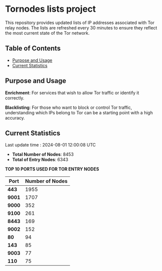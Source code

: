 # Tornodes lists project

This repository provides updated lists of IP addresses associated with Tor relay nodes. The lists are refreshed every 30 minutes to ensure they reflect the most current state of the Tor network.

## Table of Contents

- [Purpose and Usage](#purpose-and-usage)
- [Current Statistics](#current-statistics)


## Purpose and Usage

**Enrichment**: For services that wish to allow Tor traffic or identify it correctly.

**Blacklisting**: For those who want to block or control Tor traffic, understanding which IPs belong to Tor can be a starting point with a high accuracy.

## Current Statistics

Last update time : 2024-08-01 12:00:08 UTC

- **Total Number of Nodes**: 8453
- **Total of Entry Nodes**: 6343

**TOP 10 PORTS USED FOR TOR ENTRY NODES**

| **Port** | **Number of Nodes** |
|------|-----------------|
| **443**   | 1955  |
| **9001**   | 1707  |
| **9000**   | 352  |
| **9100**   | 261  |
| **8443**   | 169  |
| **9002**   | 152  |
| **80**   | 94  |
| **143**   | 85  |
| **9003**   | 77  |
| **110**   | 75  |

